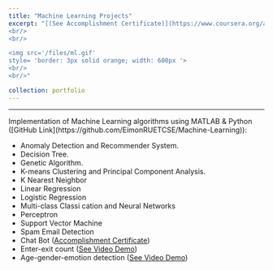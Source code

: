```yaml
---
title: "Machine Learning Projects"
excerpt: "[(See Accomplishment Certificate)](https://www.coursera.org/account/accomplishments/certificate/8UC38U2GD7F4)
<br/>
<br/>

<img src='/files/ml.gif'
style= 'border: 3px solid orange; width: 600px '>
<br/>
<br/>"

collection: portfolio
---
```

<hr>
Implementation of Machine Learning algorithms using MATLAB & Python ([GitHub Link](https://github.com/EimonRUETCSE/Machine-Learning)):

* Anomaly Detection and Recommender System.
* Decision Tree.
* Genetic Algorithm.
* K-means Clustering and Principal Component Analysis.
* K Nearest Neighbor
* Linear Regression
* Logistic Regression
* Multi-class Classi cation and Neural Networks
* Perceptron
* Support Vector Machine
* Spam Email Detection
* Chat Bot ([Accomplishment Certificate](https://www.coursera.org/account/accomplishments/certificate/35XUKZVMGFDF))
* Enter-exit count ([See Video Demo](https://drive.google.com/file/d/1CND1PB-FXwI56t-QMHTwWrBS2JkZB3fV/view?usp=sharing))
* Age-gender-emotion detection ([See Video Demo](https://drive.google.com/file/d/1vBAifjEJNkIMvB9441E-CiQxlowZpqXb/view))
